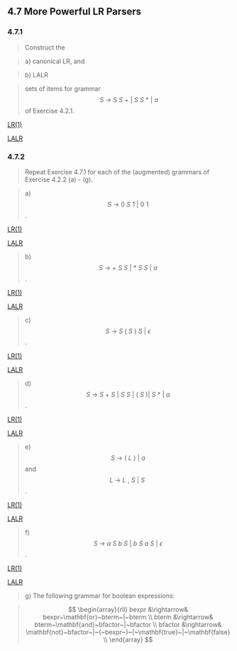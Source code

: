 ## 4.7 More Powerful LR Parsers

### 4.7.1

> Construct the

> a) canonical LR, and

> b) LALR

> sets of items for grammar $$~S~\rightarrow~S~S~+~|~S~S~*~|~a$$ of Exercise 4.2.1.

[LR(1)](https://cyberzhg.github.io/toolbox/lr1?grammar=UyAtPiBTIFMgKwogICB8IFMgUyAqCiAgIHwgYQ==)

[LALR](https://cyberzhg.github.io/toolbox/lalr?grammar=UyAtPiBTIFMgKwogICB8IFMgUyAqCiAgIHwgYQ==)

### 4.7.2

> Repeat Exercise 4.7.1 for each of the (augmented) grammars of Exercise 4.2.2 (a) - (g).

> a) $$S~\rightarrow~0~S~1~|~0~1$$.

[LR(1)](https://cyberzhg.github.io/toolbox/lr1?grammar=UyAtPiAwIFMgMSB8IDAgMQ==)

[LALR](https://cyberzhg.github.io/toolbox/lalr?grammar=UyAtPiAwIFMgMSB8IDAgMQ==)

> b) $$S~\rightarrow~+~S~S~|~*~S~S~|~a$$.

[LR(1)](https://cyberzhg.github.io/toolbox/lr1?grammar=UyAtPiArIFMgUyB8ICogUyBTIHwgYQ==)

[LALR](https://cyberzhg.github.io/toolbox/lalr?grammar=UyAtPiArIFMgUyB8ICogUyBTIHwgYQ==)

> c) $$S~\rightarrow~S~(~S~)~S~|~\epsilon$$.

[LR(1)](https://cyberzhg.github.io/toolbox/lr1?grammar=UyAtPiBTICggUyApIFMgfCDPtQ==)

[LALR](https://cyberzhg.github.io/toolbox/lalr?grammar=UyAtPiBTICggUyApIFMgfCDPtQ==)

> d) $$S~\rightarrow~S~+~S~|~S~S~|~(~S~)|~S~*~|~a$$.

[LR(1)](https://cyberzhg.github.io/toolbox/lr1?grammar=UyAtPiBTICsgUyB8IFMgUyB8ICggUyApIHwgUyAqIHwgYQ==)

[LALR](https://cyberzhg.github.io/toolbox/lalr?grammar=UyAtPiBTICsgUyB8IFMgUyB8ICggUyApIHwgUyAqIHwgYQ==)

> e) $$S~\rightarrow~(~L~)~|~a$$ and $$L~\rightarrow~L~,~S~|~S~$$.

[LR(1)](https://cyberzhg.github.io/toolbox/lr1?grammar=UyAtPiAoIEwgKSB8IGEKTCAtPiBMICwgUyB8IFM=)

[LALR](https://cyberzhg.github.io/toolbox/lalr?grammar=UyAtPiAoIEwgKSB8IGEKTCAtPiBMICwgUyB8IFM=)

> f) $$S~\rightarrow~a~S~b~S~|~b~S~a~S~|~\epsilon$$.

[LR(1)](https://cyberzhg.github.io/toolbox/lr1?grammar=UyAtPiBhIFMgYiBTIHwgYiBTIGEgUyB8IM+1)

[LALR](https://cyberzhg.github.io/toolbox/lalr?grammar=UyAtPiBhIFMgYiBTIHwgYiBTIGEgUyB8IM+1)

> g) The following grammar for boolean expressions:

> $$
\begin{array}{rll}
bexpr &\rightarrow& bexpr~\mathbf{or}~bterm~|~bterm \\
bterm &\rightarrow& bterm~\mathbf{and}~bfactor~|~bfactor \\
bfactor &\rightarrow& \mathbf{not}~bfactor~|~(~bexpr~)~|~\mathbf{true}~|~\mathbf{false} \\
\end{array}
$$
